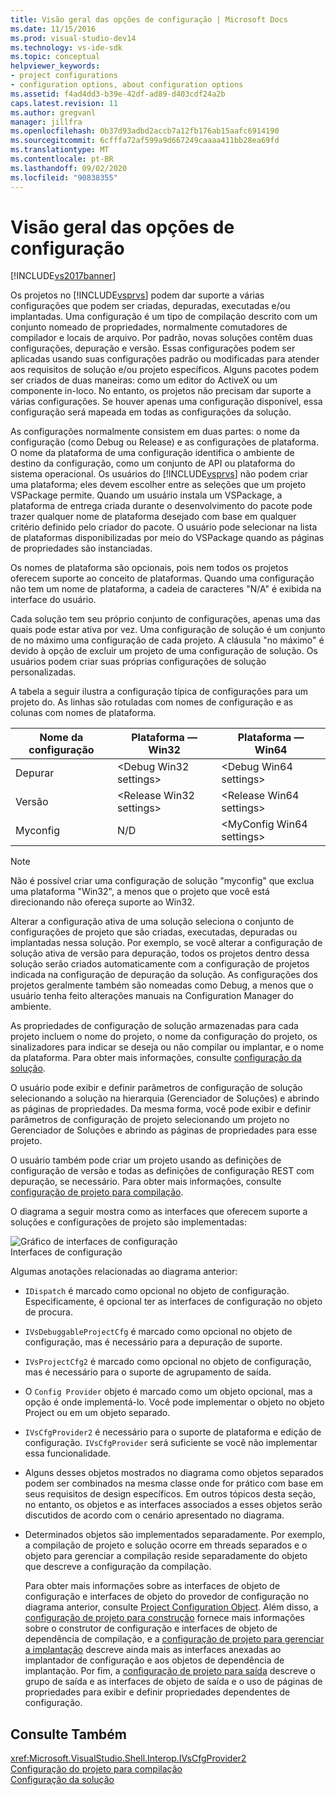 ```yaml
---
title: Visão geral das opções de configuração | Microsoft Docs
ms.date: 11/15/2016
ms.prod: visual-studio-dev14
ms.technology: vs-ide-sdk
ms.topic: conceptual
helpviewer_keywords:
- project configurations
- configuration options, about configuration options
ms.assetid: f4ad4dd3-b39e-42df-ad89-d403cdf24a2b
caps.latest.revision: 11
ms.author: gregvanl
manager: jillfra
ms.openlocfilehash: 0b37d93adbd2accb7a12fb176ab15aafc6914190
ms.sourcegitcommit: 6cfffa72af599a9d667249caaaa411bb28ea69fd
ms.translationtype: MT
ms.contentlocale: pt-BR
ms.lasthandoff: 09/02/2020
ms.locfileid: "90838355"
---
```

# <a name="configuration-options-overview"></a>Visão geral das opções de configuração
[!INCLUDE[vs2017banner](../../includes/vs2017banner.md)]

Os projetos no [!INCLUDE[vsprvs](../../includes/vsprvs-md.md)] podem dar suporte a várias configurações que podem ser criadas, depuradas, executadas e/ou implantadas. Uma configuração é um tipo de compilação descrito com um conjunto nomeado de propriedades, normalmente comutadores de compilador e locais de arquivo. Por padrão, novas soluções contêm duas configurações, depuração e versão. Essas configurações podem ser aplicadas usando suas configurações padrão ou modificadas para atender aos requisitos de solução e/ou projeto específicos. Alguns pacotes podem ser criados de duas maneiras: como um editor do ActiveX ou um componente in-loco. No entanto, os projetos não precisam dar suporte a várias configurações. Se houver apenas uma configuração disponível, essa configuração será mapeada em todas as configurações da solução.  
  
 As configurações normalmente consistem em duas partes: o nome da configuração (como Debug ou Release) e as configurações de plataforma. O nome da plataforma de uma configuração identifica o ambiente de destino da configuração, como um conjunto de API ou plataforma do sistema operacional. Os usuários do [!INCLUDE[vsprvs](../../includes/vsprvs-md.md)] não podem criar uma plataforma; eles devem escolher entre as seleções que um projeto VSPackage permite. Quando um usuário instala um VSPackage, a plataforma de entrega criada durante o desenvolvimento do pacote pode trazer qualquer nome de plataforma desejado com base em qualquer critério definido pelo criador do pacote. O usuário pode selecionar na lista de plataformas disponibilizadas por meio do VSPackage quando as páginas de propriedades são instanciadas.  
  
 Os nomes de plataforma são opcionais, pois nem todos os projetos oferecem suporte ao conceito de plataformas. Quando uma configuração não tem um nome de plataforma, a cadeia de caracteres "N/A" é exibida na interface do usuário.  
  
 Cada solução tem seu próprio conjunto de configurações, apenas uma das quais pode estar ativa por vez. Uma configuração de solução é um conjunto de no máximo uma configuração de cada projeto. A cláusula "no máximo" é devido à opção de excluir um projeto de uma configuração de solução. Os usuários podem criar suas próprias configurações de solução personalizadas.  
  
 A tabela a seguir ilustra a configuração típica de configurações para um projeto do. As linhas são rotuladas com nomes de configuração e as colunas com nomes de plataforma.  
  
|Nome da configuração|Plataforma — Win32|Plataforma — Win64|  
|------------------------|----------------------|----------------------|  
|Depurar|\<Debug Win32 settings>|\<Debug Win64 settings>|  
|Versão|\<Release Win32 settings>|\<Release Win64 settings>|  
|Myconfig|N/D|\<MyConfig Win64 settings>|  
  
> [!NOTE]
> Não é possível criar uma configuração de solução "myconfig" que exclua uma plataforma "Win32", a menos que o projeto que você está direcionando não ofereça suporte ao Win32.  
  
 Alterar a configuração ativa de uma solução seleciona o conjunto de configurações de projeto que são criadas, executadas, depuradas ou implantadas nessa solução. Por exemplo, se você alterar a configuração de solução ativa de versão para depuração, todos os projetos dentro dessa solução serão criados automaticamente com a configuração de projetos indicada na configuração de depuração da solução. As configurações dos projetos geralmente também são nomeadas como Debug, a menos que o usuário tenha feito alterações manuais na Configuration Manager do ambiente.  
  
 As propriedades de configuração de solução armazenadas para cada projeto incluem o nome do projeto, o nome da configuração do projeto, os sinalizadores para indicar se deseja ou não compilar ou implantar, e o nome da plataforma. Para obter mais informações, consulte [configuração da solução](../../extensibility/internals/solution-configuration.md).  
  
 O usuário pode exibir e definir parâmetros de configuração de solução selecionando a solução na hierarquia (Gerenciador de Soluções) e abrindo as páginas de propriedades. Da mesma forma, você pode exibir e definir parâmetros de configuração de projeto selecionando um projeto no Gerenciador de Soluções e abrindo as páginas de propriedades para esse projeto.  
  
 O usuário também pode criar um projeto usando as definições de configuração de versão e todas as definições de configuração REST com depuração, se necessário. Para obter mais informações, consulte [configuração de projeto para compilação](../../extensibility/internals/project-configuration-for-building.md).  
  
 O diagrama a seguir mostra como as interfaces que oferecem suporte a soluções e configurações de projeto são implementadas:  
  
 ![Gráfico de interfaces de configuração](../../extensibility/internals/media/vsconfiginterfaces.gif "vsConfigInterfaces")  
Interfaces de configuração  
  
 Algumas anotações relacionadas ao diagrama anterior:  
  
- `IDispatch` é marcado como opcional no objeto de configuração. Especificamente, é opcional ter as interfaces de configuração no objeto de procura.  
  
- `IVsDebuggableProjectCfg` é marcado como opcional no objeto de configuração, mas é necessário para a depuração de suporte.  
  
- `IVsProjectCfg2` é marcado como opcional no objeto de configuração, mas é necessário para o suporte de agrupamento de saída.  
  
- O `Config Provider` objeto é marcado como um objeto opcional, mas a opção é onde implementá-lo. Você pode implementar o objeto no objeto Project ou em um objeto separado.  
  
- `IVsCfgProvider2` é necessário para o suporte de plataforma e edição de configuração. `IVsCfgProvider` será suficiente se você não implementar essa funcionalidade.  
  
- Alguns desses objetos mostrados no diagrama como objetos separados podem ser combinados na mesma classe onde for prático com base em seus requisitos de design específicos. Em outros tópicos desta seção, no entanto, os objetos e as interfaces associados a esses objetos serão discutidos de acordo com o cenário apresentado no diagrama.  
  
- Determinados objetos são implementados separadamente. Por exemplo, a compilação de projeto e solução ocorre em threads separados e o objeto para gerenciar a compilação reside separadamente do objeto que descreve a configuração da compilação.  
  
  Para obter mais informações sobre as interfaces de objeto de configuração e interfaces de objeto do provedor de configuração no diagrama anterior, consulte [Project Configuration Object](../../extensibility/internals/project-configuration-object.md). Além disso, a [configuração de projeto para construção](../../extensibility/internals/project-configuration-for-building.md) fornece mais informações sobre o construtor de configuração e interfaces de objeto de dependência de compilação, e a [configuração de projeto para gerenciar a implantação](../../extensibility/internals/project-configuration-for-managing-deployment.md) descreve ainda mais as interfaces anexadas ao implantador de configuração e aos objetos de dependência de implantação. Por fim, a [configuração de projeto para saída](../../extensibility/internals/project-configuration-for-output.md) descreve o grupo de saída e as interfaces de objeto de saída e o uso de páginas de propriedades para exibir e definir propriedades dependentes de configuração.  
  
## <a name="see-also"></a>Consulte Também  
 <xref:Microsoft.VisualStudio.Shell.Interop.IVsCfgProvider2>   
 [Configuração do projeto para compilação](../../extensibility/internals/project-configuration-for-building.md)   
 [Configuração da solução](../../extensibility/internals/solution-configuration.md)

